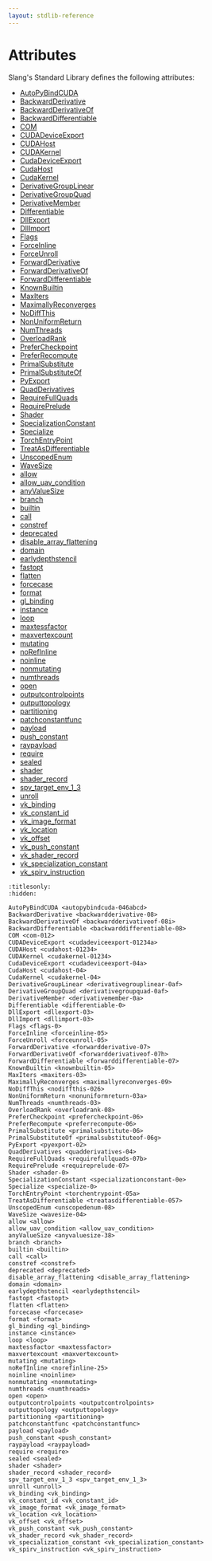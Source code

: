 ```yaml
---
layout: stdlib-reference
---
```

# Attributes

Slang's Standard Library defines the following attributes:

- [AutoPyBindCUDA](autopybindcuda-046abcd)
- [BackwardDerivative](backwardderivative-08)
- [BackwardDerivativeOf](backwardderivativeof-08i)
- [BackwardDifferentiable](backwarddifferentiable-08)
- [COM](com-012)
- [CUDADeviceExport](cudadeviceexport-01234a)
- [CUDAHost](cudahost-01234)
- [CUDAKernel](cudakernel-01234)
- [CudaDeviceExport](cudadeviceexport-04a)
- [CudaHost](cudahost-04)
- [CudaKernel](cudakernel-04)
- [DerivativeGroupLinear](derivativegrouplinear-0af)
- [DerivativeGroupQuad](derivativegroupquad-0af)
- [DerivativeMember](derivativemember-0a)
- [Differentiable](differentiable-0)
- [DllExport](dllexport-03)
- [DllImport](dllimport-03)
- [Flags](flags-0)
- [ForceInline](forceinline-05)
- [ForceUnroll](forceunroll-05)
- [ForwardDerivative](forwardderivative-07)
- [ForwardDerivativeOf](forwardderivativeof-07h)
- [ForwardDifferentiable](forwarddifferentiable-07)
- [KnownBuiltin](knownbuiltin-05)
- [MaxIters](maxiters-03)
- [MaximallyReconverges](maximallyreconverges-09)
- [NoDiffThis](nodiffthis-026)
- [NonUniformReturn](nonuniformreturn-03a)
- [NumThreads](numthreads-03)
- [OverloadRank](overloadrank-08)
- [PreferCheckpoint](prefercheckpoint-06)
- [PreferRecompute](preferrecompute-06)
- [PrimalSubstitute](primalsubstitute-06)
- [PrimalSubstituteOf](primalsubstituteof-06g)
- [PyExport](pyexport-02)
- [QuadDerivatives](quadderivatives-04)
- [RequireFullQuads](requirefullquads-07b)
- [RequirePrelude](requireprelude-07)
- [Shader](shader-0)
- [SpecializationConstant](specializationconstant-0e)
- [Specialize](specialize-0)
- [TorchEntryPoint](torchentrypoint-05a)
- [TreatAsDifferentiable](treatasdifferentiable-057)
- [UnscopedEnum](unscopedenum-08)
- [WaveSize](wavesize-04)
- [allow](allow)
- [allow\_uav\_condition](allow_uav_condition)
- [anyValueSize](anyvaluesize-38)
- [branch](branch)
- [builtin](builtin)
- [call](call)
- [constref](constref)
- [deprecated](deprecated)
- [disable\_array\_flattening](disable_array_flattening)
- [domain](domain)
- [earlydepthstencil](earlydepthstencil)
- [fastopt](fastopt)
- [flatten](flatten)
- [forcecase](forcecase)
- [format](format)
- [gl\_binding](gl_binding)
- [instance](instance)
- [loop](loop)
- [maxtessfactor](maxtessfactor)
- [maxvertexcount](maxvertexcount)
- [mutating](mutating)
- [noRefInline](norefinline-25)
- [noinline](noinline)
- [nonmutating](nonmutating)
- [numthreads](numthreads)
- [open](open)
- [outputcontrolpoints](outputcontrolpoints)
- [outputtopology](outputtopology)
- [partitioning](partitioning)
- [patchconstantfunc](patchconstantfunc)
- [payload](payload)
- [push\_constant](push_constant)
- [raypayload](raypayload)
- [require](require)
- [sealed](sealed)
- [shader](shader)
- [shader\_record](shader_record)
- [spv\_target\_env\_1\_3](spv_target_env_1_3)
- [unroll](unroll)
- [vk\_binding](vk_binding)
- [vk\_constant\_id](vk_constant_id)
- [vk\_image\_format](vk_image_format)
- [vk\_location](vk_location)
- [vk\_offset](vk_offset)
- [vk\_push\_constant](vk_push_constant)
- [vk\_shader\_record](vk_shader_record)
- [vk\_specialization\_constant](vk_specialization_constant)
- [vk\_spirv\_instruction](vk_spirv_instruction)

```{toctree}
:titlesonly:
:hidden:

AutoPyBindCUDA <autopybindcuda-046abcd>
BackwardDerivative <backwardderivative-08>
BackwardDerivativeOf <backwardderivativeof-08i>
BackwardDifferentiable <backwarddifferentiable-08>
COM <com-012>
CUDADeviceExport <cudadeviceexport-01234a>
CUDAHost <cudahost-01234>
CUDAKernel <cudakernel-01234>
CudaDeviceExport <cudadeviceexport-04a>
CudaHost <cudahost-04>
CudaKernel <cudakernel-04>
DerivativeGroupLinear <derivativegrouplinear-0af>
DerivativeGroupQuad <derivativegroupquad-0af>
DerivativeMember <derivativemember-0a>
Differentiable <differentiable-0>
DllExport <dllexport-03>
DllImport <dllimport-03>
Flags <flags-0>
ForceInline <forceinline-05>
ForceUnroll <forceunroll-05>
ForwardDerivative <forwardderivative-07>
ForwardDerivativeOf <forwardderivativeof-07h>
ForwardDifferentiable <forwarddifferentiable-07>
KnownBuiltin <knownbuiltin-05>
MaxIters <maxiters-03>
MaximallyReconverges <maximallyreconverges-09>
NoDiffThis <nodiffthis-026>
NonUniformReturn <nonuniformreturn-03a>
NumThreads <numthreads-03>
OverloadRank <overloadrank-08>
PreferCheckpoint <prefercheckpoint-06>
PreferRecompute <preferrecompute-06>
PrimalSubstitute <primalsubstitute-06>
PrimalSubstituteOf <primalsubstituteof-06g>
PyExport <pyexport-02>
QuadDerivatives <quadderivatives-04>
RequireFullQuads <requirefullquads-07b>
RequirePrelude <requireprelude-07>
Shader <shader-0>
SpecializationConstant <specializationconstant-0e>
Specialize <specialize-0>
TorchEntryPoint <torchentrypoint-05a>
TreatAsDifferentiable <treatasdifferentiable-057>
UnscopedEnum <unscopedenum-08>
WaveSize <wavesize-04>
allow <allow>
allow_uav_condition <allow_uav_condition>
anyValueSize <anyvaluesize-38>
branch <branch>
builtin <builtin>
call <call>
constref <constref>
deprecated <deprecated>
disable_array_flattening <disable_array_flattening>
domain <domain>
earlydepthstencil <earlydepthstencil>
fastopt <fastopt>
flatten <flatten>
forcecase <forcecase>
format <format>
gl_binding <gl_binding>
instance <instance>
loop <loop>
maxtessfactor <maxtessfactor>
maxvertexcount <maxvertexcount>
mutating <mutating>
noRefInline <norefinline-25>
noinline <noinline>
nonmutating <nonmutating>
numthreads <numthreads>
open <open>
outputcontrolpoints <outputcontrolpoints>
outputtopology <outputtopology>
partitioning <partitioning>
patchconstantfunc <patchconstantfunc>
payload <payload>
push_constant <push_constant>
raypayload <raypayload>
require <require>
sealed <sealed>
shader <shader>
shader_record <shader_record>
spv_target_env_1_3 <spv_target_env_1_3>
unroll <unroll>
vk_binding <vk_binding>
vk_constant_id <vk_constant_id>
vk_image_format <vk_image_format>
vk_location <vk_location>
vk_offset <vk_offset>
vk_push_constant <vk_push_constant>
vk_shader_record <vk_shader_record>
vk_specialization_constant <vk_specialization_constant>
vk_spirv_instruction <vk_spirv_instruction>
```

